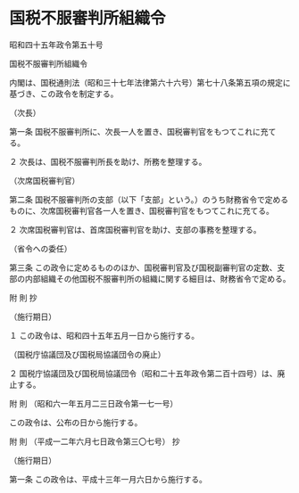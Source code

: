 # 国税不服審判所組織令

昭和四十五年政令第五十号

国税不服審判所組織令

内閣は、国税通則法（昭和三十七年法律第六十六号）第七十八条第五項の規定に基づき、この政令を制定する。

（次長）

第一条 国税不服審判所に、次長一人を置き、国税審判官をもつてこれに充てる。

２ 次長は、国税不服審判所長を助け、所務を整理する。

（次席国税審判官）

第二条 国税不服審判所の支部（以下「支部」という。）のうち財務省令で定めるものに、次席国税審判官各一人を置き、国税審判官をもつてこれに充てる。

２ 次席国税審判官は、首席国税審判官を助け、支部の事務を整理する。

（省令への委任）

第三条 この政令に定めるもののほか、国税審判官及び国税副審判官の定数、支部の内部組織その他国税不服審判所の組織に関する細目は、財務省令で定める。

附 則 抄

（施行期日）

１ この政令は、昭和四十五年五月一日から施行する。

（国税庁協議団及び国税局協議団令の廃止）

２ 国税庁協議団及び国税局協議団令（昭和二十五年政令第二百十四号）は、廃止する。

附 則 （昭和六一年五月二三日政令第一七一号）

この政令は、公布の日から施行する。

附 則 （平成一二年六月七日政令第三〇七号） 抄

（施行期日）

第一条 この政令は、平成十三年一月六日から施行する。
